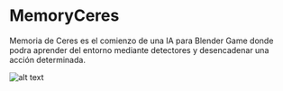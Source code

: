 MemoryCeres
===========

Memoria de Ceres es el comienzo de una IA para Blender Game donde podra aprender del entorno mediante detectores y desencadenar una acción determinada.

![alt text](http://nsae01.casimages.net/img/2014/05/20/140520080505868940.png)
